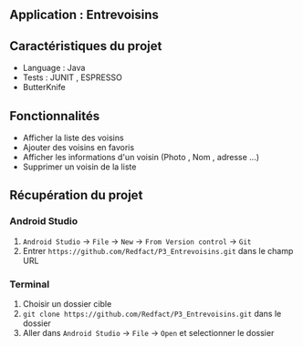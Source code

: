 ## Application : Entrevoisins

## Caractéristiques du projet

* Language : Java 
* Tests : JUNIT , ESPRESSO
* ButterKnife

## Fonctionnalités

* Afficher la liste des voisins 
* Ajouter des voisins en favoris 
* Afficher les informations d'un voisin (Photo , Nom , adresse ...)
* Supprimer un voisin de la liste

## Récupération du projet 

### Android Studio

1. `Android Studio` -> `File` -> `New` -> `From Version control` -> `Git`
2. Entrer `https://github.com/Redfact/P3_Entrevoisins.git` dans le champ URL

### Terminal
1. Choisir un dossier cible
1. `git clone https://github.com/Redfact/P3_Entrevoisins.git` dans le dossier
2. Aller dans `Android Studio` -> `File` -> `Open` et selectionner le dossier 
